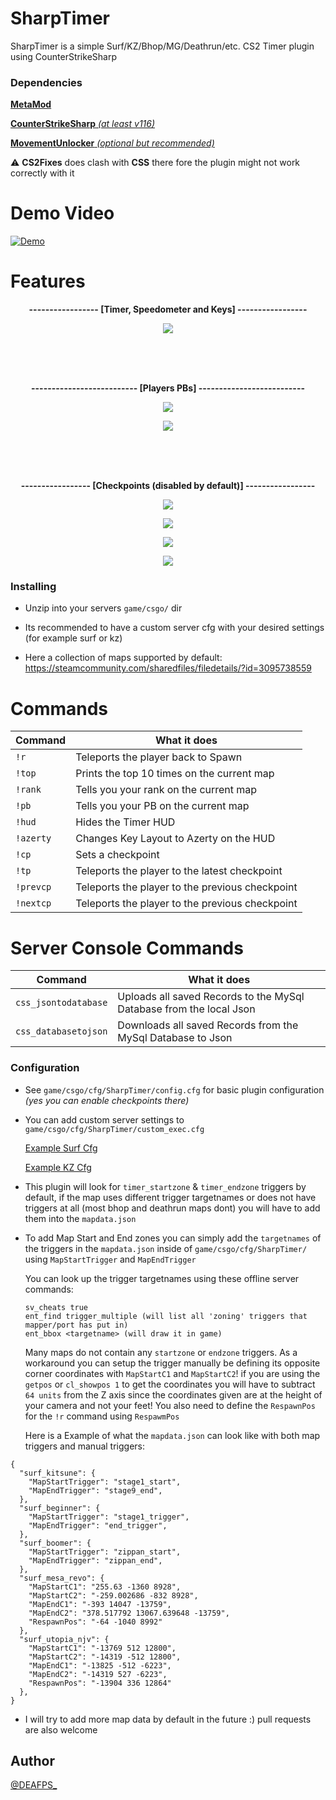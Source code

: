 # SharpTimer
SharpTimer is a simple Surf/KZ/Bhop/MG/Deathrun/etc. CS2 Timer plugin using CounterStrikeSharp

### Dependencies

[**MetaMod**](https://cs2.poggu.me/metamod/installation/)

[**CounterStrikeSharp** *(at least v116)*](https://github.com/roflmuffin/CounterStrikeSharp/releases)

[**MovementUnlocker** *(optional but recommended)*](https://github.com/Source2ZE/MovementUnlocker)

⚠️ **CS2Fixes** does clash with **CSS** there fore the plugin might not work correctly with it

# Demo Video
[![Demo](https://i.imgur.com/Xr0nDqC.png)](https://www.youtube.com/watch?v=wUKOQ68K5t8)

# Features
<p align="center">
<strong style="font-weight: bold;">----------------- [Timer, Speedometer and Keys] -----------------</strong>
</p>

<p align="center">
  <img src="https://i.imgur.com/cGUjH6m.png">
</p>
<br>
<br>
<br>
<p align="center">
<strong style="font-weight: bold;">-------------------------- [Players PBs] --------------------------</strong>
</p>

<p align="center">
  <img src="https://i.imgur.com/9HGOhRR.png">
</p>

<p align="center">
  <img src="https://i.imgur.com/amVXOHP.png">
</p>
<br>
<br>
<br>
<p align="center">
<strong style="font-weight: bold;">----------------- [Checkpoints (disabled by default)] -----------------</strong>
</p>

<p align="center">
  <img src="https://i.imgur.com/USX5i8C.png">
</p>

<p align="center">
  <img src="https://i.imgur.com/kWiHOlz.png">
</p>

<p align="center">
  <img src="https://i.imgur.com/lXwXNN7.png">
</p>

<p align="center">
  <img src="https://i.imgur.com/nyn76Q4.png">
</p>

### Installing

* Unzip into your servers `game/csgo/` dir
  

* Its recommended to have a custom server cfg with your desired settings (for example surf or kz)

* Here a collection of maps supported by default: https://steamcommunity.com/sharedfiles/filedetails/?id=3095738559

# Commands

| Command  | What it does |
| ------------- | ------------- |
| `!r`  | Teleports the player back to Spawn |
| `!top`  | Prints the top 10 times on the current map |
| `!rank` | Tells you your rank on the current map |
| `!pb` | Tells you your PB on the current map |
| `!hud` | Hides the Timer HUD |
| `!azerty` | Changes Key Layout to Azerty on the HUD |
| `!cp` | Sets a checkpoint |
| `!tp` | Teleports the player to the latest checkpoint |
| `!prevcp` | Teleports the player to the previous checkpoint |
| `!nextcp` | Teleports the player to the previous checkpoint |

# Server Console Commands

| Command  | What it does |
| ------------- | ------------- |
| `css_jsontodatabase`  | Uploads all saved Records to the MySql Database from the local Json |
| `css_databasetojson`  | Downloads all saved Records from the MySql Database to Json |

### Configuration
* See `game/csgo/cfg/SharpTimer/config.cfg` for basic plugin configuration *(yes you can enable checkpoints there)*
  
* You can add custom server settings to `game/csgo/cfg/SharpTimer/custom_exec.cfg`
  
  [Example Surf Cfg](https://github.com/DEAFPS/cs-cfg/blob/main/surf.cfg)

  [Example KZ Cfg](https://github.com/DEAFPS/cs-cfg/blob/main/kz.cfg)
  
* This plugin will look for `timer_startzone` & `timer_endzone` triggers by default, if the map uses different trigger targetnames or does not have triggers at all (most bhop and deathrun maps dont) you will have to add them into the `mapdata.json`

* To add Map Start and End zones you can simply add the `targetnames` of the triggers in the `mapdata.json` inside of `game/csgo/cfg/SharpTimer/` using `MapStartTrigger` and  `MapEndTrigger`

  You can look up the trigger targetnames using these offline server commands:

  ```
  sv_cheats true
  ent_find trigger_multiple (will list all 'zoning' triggers that mapper/port has put in)
  ent_bbox <targetname> (will draw it in game)
  ```


  Many maps do not contain any `startzone` or `endzone` triggers. As a workaround you can setup the trigger manually be defining its opposite corner coordinates with `MapStartC1` and `MapStartC2`! if you are using the `getpos` or `cl_showpos 1` to get the coordinates you will have to subtract `64 units` from the Z axis since the coordinates given are at the height of your camera and not your feet! You also need to define the `RespawnPos` for the `!r` command using `RespawmPos`

  Here is a Example of what the `mapdata.json` can look like with both map triggers and manual triggers:

  
```
{
  "surf_kitsune": {
    "MapStartTrigger": "stage1_start",
    "MapEndTrigger": "stage9_end",
  },
  "surf_beginner": {
    "MapStartTrigger": "stage1_trigger",
    "MapEndTrigger": "end_trigger",
  },
  "surf_boomer": {
    "MapStartTrigger": "zippan_start",
    "MapEndTrigger": "zippan_end",
  },
  "surf_mesa_revo": {
    "MapStartC1": "255.63 -1360 8928",
    "MapStartC2": "-259.002686 -832 8928",
    "MapEndC1": "-393 14047 -13759",
    "MapEndC2": "378.517792 13067.639648 -13759",
    "RespawnPos": "-64 -1040 8992"
  },
  "surf_utopia_njv": {
    "MapStartC1": "-13769 512 12800",
    "MapStartC2": "-14319 -512 12800",
    "MapEndC1": "-13825 -512 -6223",
    "MapEndC2": "-14319 527 -6223",
    "RespawnPos": "-13904 336 12864"
  },
}
```
* I will try to add more map data by default in the future :) pull requests are also welcome

## Author
[@DEAFPS_](https://twitter.com/deafps_)
